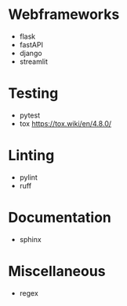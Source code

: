 # Webframeworks
- flask
- fastAPI
- django
- streamlit

# Testing
- pytest
- tox https://tox.wiki/en/4.8.0/

# Linting
- pylint
- ruff 

# Documentation
- sphinx

# Miscellaneous
- regex
